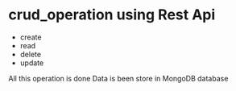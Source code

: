 # crud_operation using Rest Api
- create
- read
- delete
- update

All this operation is done
Data is been store in MongoDB database
